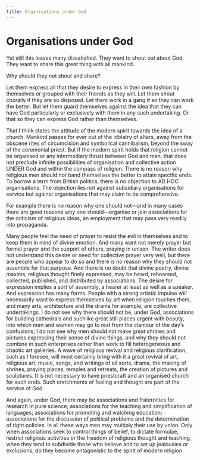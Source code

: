 ```yaml
---
title: Organisations under God
---
```

# Organisations under God

Yet still this leaves many dissatisfied. They want to shout out about
God. They want to share this great thing with all mankind.

Why should they not shout and share?

Let them express all that they desire to express in their own fashion by
themselves or grouped with their friends as they will. Let them shout
chorally if they are so disposed. Let them work in a gang if so they can
work the better. But let them guard themselves against the idea that
they can have God particularly or exclusively with them in any such
undertaking. Or that so they can express God rather than themselves.

That I think states the attitude of the modern spirit towards the idea
of a church. Mankind passes for ever out of the idolatry of altars, away
from the obscene rites of circumcision and symbolical cannibalism,
beyond the sway of the ceremonial priest. But if the modern spirit holds
that religion cannot be organised or any intermediary thrust between God
and man, that does not preclude infinite possibilities of organisation
and collective action UNDER God and within the compass of religion.
There is no reason why religious men should not band themselves the
better to attain specific ends. To borrow a term from British politics,
there is no objection to AD HOC organisations. The objection lies not
against subsidiary organisations for service but against organisations
that may claim to be comprehensive.

For example there is no reason why one should not—and in many cases
there are good reasons why one should—organise or join associations for
the criticism of religious ideas, an employment that may pass very
readily into propaganda.

Many people feel the need of prayer to resist the evil in themselves and
to keep them in mind of divine emotion. And many want not merely prayer
but formal prayer and the support of others, praying in unison. The
writer does not understand this desire or need for collective prayer
very well, but there are people who appear to do so and there is no
reason why they should not assemble for that purpose. And there is no
doubt that divine poetry, divine maxims, religious thought finely
expressed, may be heard, rehearsed, collected, published, and
distributed by associations. The desire for expression implies a sort of
assembly, a hearer at least as well as a speaker. And expression has
many forms. People with a strong artistic impulse will necessarily want
to express themselves by art when religion touches them, and many arts,
architecture and the drama for example, are collective undertakings. I
do not see why there should not be, under God, associations for building
cathedrals and suchlike great still places urgent with beauty, into
which men and women may go to rest from the clamour of the day’s
confusions; I do not see why men should not make great shrines and
pictures expressing their sense of divine things, and why they should
not combine in such enterprises rather than work to fill heterogeneous
and chaotic art galleries. A wave of religious revival and religious
clarification, such as I foresee, will most certainly bring with it a
great revival of art, religious art, music, songs, and writings of all
sorts, drama, the making of shrines, praying places, temples and
retreats, the creation of pictures and sculptures. It is not necessary
to have priestcraft and an organised church for such ends. Such
enrichments of feeling and thought are part of the service of God.

And again, under God, there may be associations and fraternities for
research in pure science; associations for the teaching and
simplification of languages; associations for promoting and watching
education; associations for the discussion of political problems and the
determination of right policies. In all these ways men may multiply
their use by union. Only when associations seek to control things of
belief, to dictate formulae, restrict religious activities or the
freedom of religious thought and teaching, when they tend to subdivide
those who believe and to set up jealousies or exclusions, do they become
antagonistic to the spirit of modern religion.
